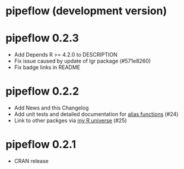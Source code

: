 # pipeflow (development version)

# pipeflow 0.2.3

* Add Depends R >= 4.2.0 to DESCRIPTION
* Fix issue caused by update of lgr package (#571e8260)
* Fix badge links in README

# pipeflow 0.2.2

* Add News and this Changelog
* Add unit tests and detailed documentation for [alias functions](https://rpahl.github.io/pipeflow/reference/index.html#alias-functions) (#24)
* Link to other packges via [my R universe](https://rpahl.r-universe.dev/packages) (#25)

# pipeflow 0.2.1

* CRAN release
